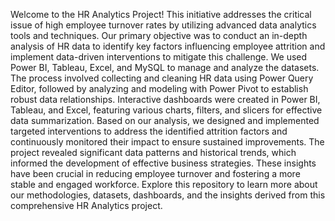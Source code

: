Welcome to the HR Analytics Project! This initiative addresses the critical issue of high employee turnover rates by utilizing advanced data analytics tools and techniques. Our primary objective was to conduct an in-depth analysis of HR data to identify key factors influencing employee attrition and implement data-driven interventions to mitigate this challenge. We used Power BI, Tableau, Excel, and MySQL to manage and analyze the datasets. The process involved collecting and cleaning HR data using Power Query Editor, followed by analyzing and modeling with Power Pivot to establish robust data relationships. Interactive dashboards were created in Power BI, Tableau, and Excel, featuring various charts, filters, and slicers for effective data summarization. Based on our analysis, we designed and implemented targeted interventions to address the identified attrition factors and continuously monitored their impact to ensure sustained improvements. The project revealed significant data patterns and historical trends, which informed the development of effective business strategies. These insights have been crucial in reducing employee turnover and fostering a more stable and engaged workforce. Explore this repository to learn more about our methodologies, datasets, dashboards, and the insights derived from this comprehensive HR Analytics project. 
